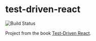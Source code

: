 # test-driven-react

![Build Status](
  https://travis-ci.org/yutingcxiang/test-driven-react.svg?branch=master
)

Project from the book [Test-Driven React](https://pragprog.com/book/tbreact/test-driven-react).
